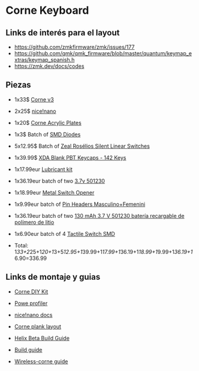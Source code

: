 # Corne Keyboard

## Links de interés para el layout

* https://github.com/zmkfirmware/zmk/issues/177
* https://github.com/qmk/qmk_firmware/blob/master/quantum/keymap_extras/keymap_spanish.h
* https://zmk.dev/docs/codes

## Piezas

* 1x33$ [Corne v3](https://keyhive.xyz/shop/corne-v3)
* 2x25$ [nice!nano](https://keyhive.xyz/shop/nicenano)
* 1x20$ [Corne Acrylic Plates](https://keyhive.xyz/shop/corne-acrylic-plates)
* 1x3$ Batch of [SMD Diodes](https://keyhive.xyz/shop/diodes)
* 5x12.95$ Batch of [Zeal Rosélios Silent Linear Switches](https://kbdfans.com/products/zeal-roselios-silent-linear-switches)
* 1x39.99$ [XDA Blank PBT Keycaps - 142 Keys](https://flashquark.com/product/xda-blank-keycaps/)
* 1x17.99eur [Lubricant kit](https://www.amazon.es/lubricante-contienen-Extractor-interruptores-estabilizador/dp/B096VSF487/ref=sr_1_3?keywords=krytox+205g0&qid=1651825708&sprefix=kryto%2Caps%2C142&sr=8-3)
* 1x36.19eur batch of two [3.7v 501230](https://www.amazon.es/recargable-pol%C3%ADmero-el%C3%A9ctricos-controladores-grabadora/dp/B099MSSHZL/ref=sr_1_6?__mk_es_ES=%C3%85M%C3%85%C5%BD%C3%95%C3%91&crid=30AEVY1FDH86J&keywords=3.7V+501230&qid=1651834989&sprefix=3.7v+501230%2Caps%2C217&sr=8-6)
* 1x18.99eur [Metal Switch Opener](https://www.amazon.es/KEEZSHOP-Openers-mec%C3%A1nico-interruptores-instant%C3%A1neamente/dp/B08MQHCJ4C/ref=sr_1_2?crid=AUA130EPMVA1&keywords=switch%2Bopener%2Bgateron&qid=1651825877&sprefix=switch%2Bopener%2Bgate%2Caps%2C387&sr=8-2&th=1)
* 1x9.99eur batch of [Pin Headers Masculino+Femenini](https://www.amazon.es/Cabezales-Pasadores-Redondos-Pulgadas-Breakaway/dp/B09NKY7W3J/ref=sr_1_4_sspa?__mk_es_ES=%C3%85M%C3%85%C5%BD%C3%95%C3%91&crid=APIJL0PNM5N5&keywords=pin%2Bheader&qid=1651834100&sprefix=pin%2Bheaders%2Caps%2C130&sr=8-4-spons&spLa=ZW5jcnlwdGVkUXVhbGlmaWVyPUE0MjVDRU9HOFBNV0QmZW5jcnlwdGVkSWQ9QTAzOTI1MzhRSDlXNUVSTUU4VlAmZW5jcnlwdGVkQWRJZD1BMDczOTg1NTEzNEswOEtEUjdOQkUmd2lkZ2V0TmFtZT1zcF9hdGYmYWN0aW9uPWNsaWNrUmVkaXJlY3QmZG9Ob3RMb2dDbGljaz10cnVl&th=1)
* 1x36.19eur batch of two [130 mAh 3.7 V 501230 batería recargable de polímero de litio](https://www.amazon.es/recargable-pol%C3%ADmero-el%C3%A9ctricos-controladores-grabadora/dp/B099MSSHZL/ref=sr_1_6?__mk_es_ES=%C3%85M%C3%85%C5%BD%C3%95%C3%91&crid=30AEVY1FDH86J&keywords=3.7V+501230&qid=1651834989&sprefix=3.7v+501230%2Caps%2C217&sr=8-6)
* 1x6.90eur batch of 4 [Tactile Switch SMD](https://www.amazon.es/Pulsador-Interruptor-Distancia-Reparaci%C3%B3n-ECOPRINTING/dp/B09LCZPSDH/ref=sr_1_8?__mk_es_ES=%C3%85M%C3%85%C5%BD%C3%95%C3%91&crid=1QJXFO44YW0TP&keywords=pulsador%2Bsmd%2B2%2Bunidades&qid=1651836543&sprefix=pulsador%2Bsmd%2B2%2Bunidade%2Caps%2C212&sr=8-8&th=1)

* Total: 1*33+2*25+1*20+1*3+5*12.95+1*39.99+1*17.99+1*36.19+1*18.99+1*9.99+1*36.19+1*6.90=336.99

## Links de montaje y guias

* [Corne DIY Kit](https://www.reddit.com/r/crkbd/comments/esv3i8/guide_corne_diy_kit/)
* [Powe profiler](https://zmk.dev/power-profiler/)
* [nice!nano docs](https://nicekeyboards.com/docs)
* [Corne plank layout](https://configure.zsa.io/planck-ez/layouts/Gw7ow/latest/0)

* [Helix Beta Build Guide](https://github.com/MakotoKurauchi/helix/blob/master/Doc/buildguide_en.md)
* [Build guide](https://github.com/foostan/crkbd/blob/main/corne-classic/doc/buildguide_en.mdA)
* [Wireless-corne guide](https://github.com/jhelvy/wireless-corne/blob/main/build/README.md)
